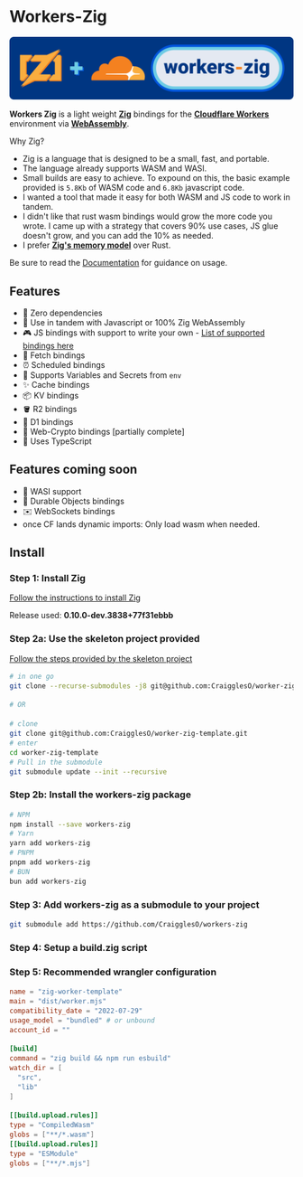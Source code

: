 # Workers-Zig

![workers-zig](.github/workers-zig.svg)

**Workers Zig** is a light weight [**Zig**](https://ziglang.org/) bindings for the [**Cloudflare Workers**](https://workers.cloudflare.com/) environment via [**WebAssembly**](https://webassembly.org/).

Why Zig?
* Zig is a language that is designed to be a small, fast, and portable.
* The language already supports WASM and WASI.
* Small builds are easy to achieve. To expound on this, the basic example provided is `5.8Kb` of WASM code and `6.8Kb` javascript code.
* I wanted a tool that made it easy for both WASM and JS code to work in tandem.
* I didn't like that rust wasm bindings would grow the more code you wrote. I came up with a strategy that covers 90% use cases, JS glue doesn't grow, and you can add the 10% as needed.
* I prefer [**Zig's memory model**](https://www.scattered-thoughts.net/writing/how-safe-is-zig/) over Rust.


Be sure to read the [Documentation](#docs) for guidance on usage.

## Features

- 🔗 Zero dependencies
- 🤝 Use in tandem with Javascript or 100% Zig WebAssembly
- 🎮 JS bindings with support to write your own - [List of supported bindings here](#docs/bindings)
- 📨 Fetch bindings
- ⏰ Scheduled bindings
- 🔑 Supports Variables and Secrets from `env`
- ✨ Cache bindings
- 📦 KV bindings
- 🪣 R2 bindings
- 💾 D1 bindings
- 🔐 Web-Crypto bindings [partially complete]
- 💪 Uses TypeScript

## Features coming soon

- 🗿 WASI support
- 📌 Durable Objects bindings
- ✉️ WebSockets bindings
- once CF lands dynamic imports: Only load wasm when needed.

## Install

### Step 1: Install Zig

[Follow the instructions to install Zig](https://ziglang.org/learn/getting-started/)

Release used: **0.10.0-dev.3838+77f31ebbb**

### Step 2a: Use the skeleton project provided

[Follow the steps provided by the skeleton project](https://github.com/CraigglesO/worker-zig-template)

```bash
# in one go
git clone --recurse-submodules -j8 git@github.com:CraigglesO/worker-zig-template.git

# OR

# clone
git clone git@github.com:CraigglesO/worker-zig-template.git
# enter
cd worker-zig-template
# Pull in the submodule
git submodule update --init --recursive
```

### Step 2b: Install the workers-zig package

```bash
# NPM
npm install --save workers-zig
# Yarn
yarn add workers-zig
# PNPM
pnpm add workers-zig
# BUN
bun add workers-zig
```

### Step 3: Add workers-zig as a submodule to your project

```bash
git submodule add https://github.com/CraigglesO/workers-zig
```

### Step 4: Setup a **build.zig** script

### Step 5: Recommended wrangler configuration

```toml
name = "zig-worker-template"
main = "dist/worker.mjs"
compatibility_date = "2022-07-29"
usage_model = "bundled" # or unbound
account_id = ""

[build]
command = "zig build && npm run esbuild"
watch_dir = [
  "src",
  "lib"
]

[[build.upload.rules]]
type = "CompiledWasm"
globs = ["**/*.wasm"]
[[build.upload.rules]]
type = "ESModule"
globs = ["**/*.mjs"]
```
